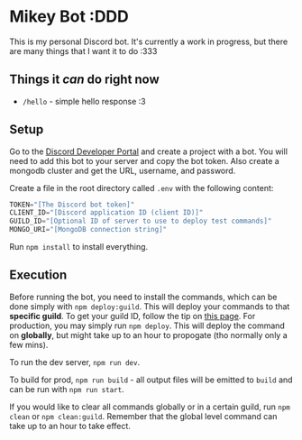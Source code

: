 # Mikey Bot :DDD

This is my personal Discord bot. It's currently a work in progress, but there are many things that I want it to do :333

## Things it *can* do right now

- `/hello` - simple hello response :3

## Setup

Go to the [Discord Developer Portal](https://discord.com/developers) and create a project with a bot. You will need to add this bot to your server and copy the bot token. Also create a mongodb cluster and get the URL, username, and password.

Create a file in the root directory called `.env` with the following content:

```js
TOKEN="[The Discord bot token]"
CLIENT_ID="[Discord application ID (client ID)]"
GUILD_ID="[Optional ID of server to use to deploy test commands]"
MONGO_URI="[MongoDB connection string]"
```

Run `npm install` to install everything.

## Execution

Before running the bot, you need to install the commands, which can be done simply with `npm deploy:guild`. This will deploy your commands to that **specific guild**. To get your guild ID, follow the tip on [this page](https://discordjs.guide/creating-your-bot/creating-commands.html#command-deployment-script). For production, you may simply run `npm deploy`. This will deploy the command on **globally**, but might take up to an hour to propogate (tho normally only a few mins).

To run the dev server, `npm run dev`.

To build for prod, `npm run build` - all output files will be emitted to `build` and can be run with `npm run start`.

If you would like to clear all commands globally or in a certain guild, run `npm clean` or `npm clean:guild`. Remember that the global level command can take up to an hour to take effect.
